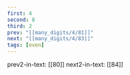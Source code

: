 ```yaml
---
first: 4
second: 8
third: 2
prev: "[[many_digits/4/81]]"
next: "[[many_digits/4/83]]"
tags: [even]
---
```

prev2-in-text: [[80]]
next2-in-text: [[84]]
